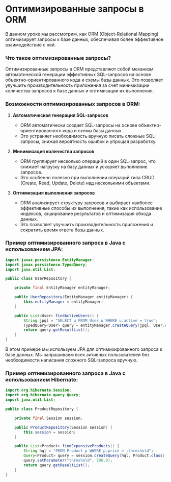 # Оптимизированные запросы в ORM

В данном уроке мы рассмотрим, как ORM (Object-Relational Mapping) оптимизирует запросы к базе данных, обеспечивая более эффективное взаимодействие с ней.

### Что такое оптимизированные запросы?

Оптимизированные запросы в ORM представляют собой механизм автоматической генерации эффективных SQL-запросов на основе объектно-ориентированного кода и схемы базы данных. Это позволяет улучшить производительность приложения за счет минимизации количества запросов к базе данных и оптимизации их выполнения.

### Возможности оптимизированных запросов в ORM:

1. **Автоматическая генерация SQL-запросов**
    - ORM автоматически создает SQL-запросы на основе объектно-ориентированного кода и схемы базы данных.
    - Это устраняет необходимость вручную писать сложные SQL-запросы, снижая вероятность ошибок и упрощая разработку.

2. **Минимизация количества запросов**
    - ORM группирует несколько операций в один SQL-запрос, что снижает нагрузку на базу данных и ускоряет выполнение запросов.
    - Это особенно полезно при выполнении операций типа CRUD (Create, Read, Update, Delete) над несколькими объектами.

3. **Оптимизация выполнения запросов**
    - ORM анализирует структуру запросов и выбирает наиболее эффективные способы их выполнения, такие как использование индексов, кэширование результатов и оптимизация обхода данных.
    - Это позволяет улучшить производительность приложения и сократить время ответа базы данных.

### Пример оптимизированного запроса в Java с использованием JPA:

```java
import javax.persistence.EntityManager;
import javax.persistence.TypedQuery;
import java.util.List;

public class UserRepository {

    private final EntityManager entityManager;

    public UserRepository(EntityManager entityManager) {
        this.entityManager = entityManager;
    }

    public List<User> findActiveUsers() {
        String jpql = "SELECT u FROM User u WHERE u.active = true";
        TypedQuery<User> query = entityManager.createQuery(jpql, User.class);
        return query.getResultList();
    }
}
```

В этом примере мы используем JPA для оптимизированного запроса к базе данных. Мы запрашиваем всех активных пользователей без необходимости написания сложного SQL-запроса вручную.

### Пример оптимизированного запроса в Java с использованием Hibernate:

```java
import org.hibernate.Session;
import org.hibernate.query.Query;
import java.util.List;

public class ProductRepository {

    private final Session session;

    public ProductRepository(Session session) {
        this.session = session;
    }

    public List<Product> findExpensiveProducts() {
        String hql = "FROM Product p WHERE p.price > :threshold";
        Query<Product> query = session.createQuery(hql, Product.class);
        query.setParameter("threshold", 100.0);
        return query.getResultList();
    }
}
```